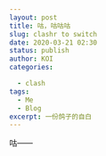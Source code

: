 ```yaml
---
layout: post
title: 咕，咕咕咕
slug: clashr to switch
date: 2020-03-21 02:30
status: publish
author: KOI
categories: 

  - clash
tags:
  - Me
  - Blog
excerpt: 一份鸽子的自白
---
```


 咕——

